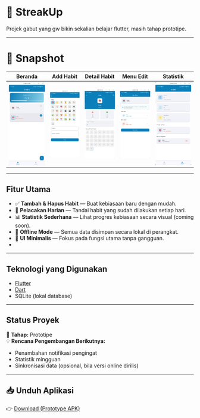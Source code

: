 # 🌟 StreakUp

Projek gabut yang gw bikin sekalian belajar flutter, masih tahap prototipe.

---

# 📸 Snapshot

| Beranda | Add Habit | Detail Habit | Menu Edit | Statistik |
|:--------:|:----------:|:-----------:|:--------------:|:-----------:|
| ![Beranda](Screenshot_scrcpy_20251025131855.png) | ![Add Habit](Screenshot_scrcpy_20251025131935.png) | ![Edit Waktu](Screenshot_scrcpy_20251025132047.png) | ![Detail Habit](Screenshot_scrcpy_20251025132117.png) | ![Statistik](Screenshot_scrcpy_20251025132342.png) |


---

## Fitur Utama

- ✅ **Tambah & Hapus Habit** — Buat kebiasaan baru dengan mudah.  
- 📅 **Pelacakan Harian** — Tandai habit yang sudah dilakukan setiap hari.  
- 📊 **Statistik Sederhana** — Lihat progres kebiasaan secara visual (coming soon).  
- 📴 **Offline Mode** — Semua data disimpan secara lokal di perangkat.  
- 🧩 **UI Minimalis** — Fokus pada fungsi utama tanpa gangguan.
- 
---

## Teknologi yang Digunakan

- [Flutter](https://flutter.dev/)  
- [Dart](https://dart.dev/)  
- SQLite (lokal database)  

---

## Status Proyek

🔧 **Tahap:** Prototipe  
💡 **Rencana Pengembangan Berikutnya:**
- Penambahan notifikasi pengingat  
- Statistik mingguan  
- Sinkronisasi data (opsional, bila versi online dirilis)

---

## 📥 Unduh Aplikasi

👉 [Download (Prototype APK)](https://github.com/17frn/StreakUp-Mobile/releases/latest)
